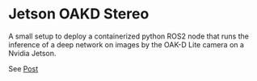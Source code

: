 # Jetson OAKD Stereo

A small setup to deploy a containerized python ROS2 node that runs the inference of a deep network on images by the OAK-D Lite camera on a Nvidia Jetson.

See [Post](https://code.phild.eu/posts/deploying-a-stereo-network-on-a-nvidia-jetson/)